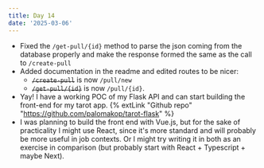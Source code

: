 ```yaml
---
title: Day 14
date: '2025-03-06'
---
```


- Fixed the `/get-pull/{id}` method to parse the json coming from the database properly and make the response formed the same as the call to `/create-pull`
- Added documentation in the readme and edited routes to be nicer:
  - <s>`/create-pull`</s> is now `/pull/new`
  - <s>`/get-pull/{id}`</s> is now `/pull/{id}`.
- Yay! I have a working POC of my Flask API and can start building the front-end for my tarot app. {% extLink "Github repo" "https://github.com/palomakop/tarot-flask" %}
- I was planning to build the front end with Vue.js, but for the sake of practicality I might use React, since it's more standard and will probably be more useful in job contexts. Or I might try writing it in both as an exercise in comparison (but probably start with React + Typescript + maybe Next).
